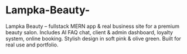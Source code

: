 # Lampka-Beauty-
Lampka Beauty – fullstack MERN app &amp; real business site for a premium beauty salon. Includes AI FAQ chat, client &amp; admin dashboard, loyalty system, online booking. Stylish design in soft pink &amp; olive green. Built for real use and portfolio.
